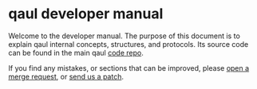 # qaul developer manual

Welcome to the developer manual.  The purpose of this document is to
explain qaul internal concepts, structures, and protocols.  Its source
code can be found in the main qaul [code repo].

If you find any mistakes, or sections that can be improved, please [open a merge request], or [send us a patch].

[code repo]: https://git.irde.st/we/irdest/tree/develop/docs/developer
[open a merge request]: social/contributions.html#submitting-a-pr
[send us a patch]: social/contributions.html#submitting-an-e-mail-patch
